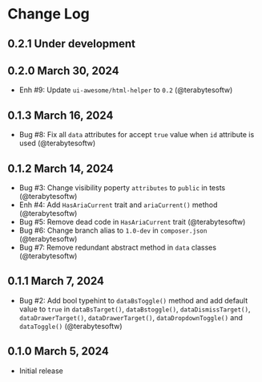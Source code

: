 # Change Log

## 0.2.1 Under development

## 0.2.0 March 30, 2024

- Enh #9: Update `ui-awesome/html-helper` to `0.2` (@terabytesoftw)

## 0.1.3 March 16, 2024

- Bug #8: Fix all `data` attributes for accept `true` value when `id` attribute is used (@terabytesoftw)

## 0.1.2 March 14, 2024

- Bug #3: Change visibility poperty `attributes` to `public` in tests (@terabytesoftw)
- Enh #4: Add `HasAriaCurrent` trait and `ariaCurrent()` method (@terabytesoftw)
- Bug #5: Remove dead code in `HasAriaCurrent` trait (@terabytesoftw)
- Bug #6: Change branch alias to `1.0-dev` in `composer.json` (@terabytesoftw)
- Bug #7: Remove redundant abstract method in `data` classes (@terabytesoftw)

## 0.1.1 March 7, 2024

- Bug #2: Add bool typehint to `dataBsToggle()` method and add default value to `true` in  `dataBsTarget()`,
  `dataBstoggle()`, `dataDismissTarget()`, `dataDrawerTarget()`, `dataDrawerTarget()`, `dataDropdownToggle()` and 
  `dataToggle()` (@terabytesoftw)

## 0.1.0 March 5, 2024

- Initial release
